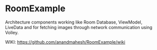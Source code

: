 # RoomExample
Architecture components working like Room Database, ViewModel, LiveData and for fetching images through network communication using Volley.

WIKI: https://github.com/anandmahesh/RoomExample/wiki
